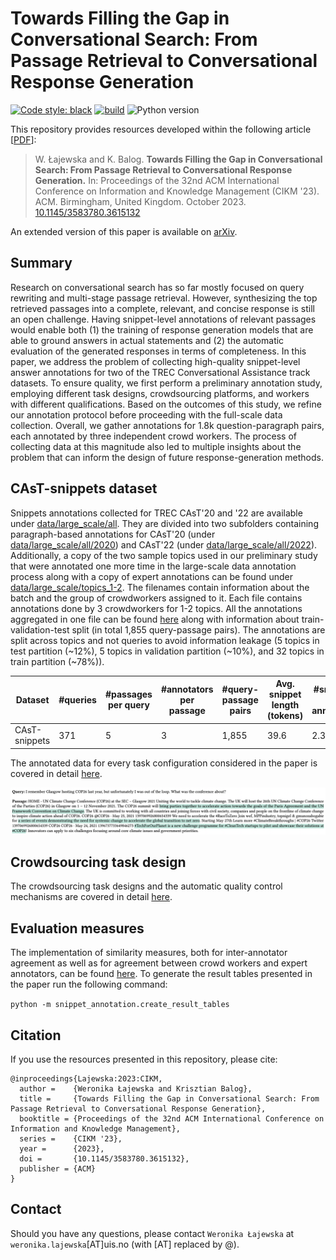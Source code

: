 # Towards Filling the Gap in Conversational Search: From Passage Retrieval to Conversational Response Generation

[![Code style: black](https://img.shields.io/badge/code%20style-black-000000.svg)](https://github.com/psf/black)
[![build](https://github.com/iai-group/CAsT-snippets/actions/workflows/python-package-conda.yaml/badge.svg)](https://github.com/iai-group/CAsT-snippets/actions/workflows/python-package-conda.yaml)
![Python version](https://img.shields.io/badge/python-3.9-blue)

This repository provides resources developed within the following article [[PDF](https://arxiv.org/abs/2308.08911)]:

> W. Łajewska and K. Balog. **Towards Filling the Gap in Conversational Search: From Passage Retrieval to Conversational Response Generation.** In: Proceedings of the 32nd ACM International Conference on Information and Knowledge Management (CIKM '23). ACM. Birmingham, United Kingdom. October 2023. [10.1145/3583780.3615132](https://doi.org/10.1145/3583780.3615132)

An extended version of this paper is available on [arXiv](https://arxiv.org/abs/2308.08911).

## Summary

Research on conversational search has so far mostly focused on query rewriting and multi-stage passage retrieval. However, synthesizing the top retrieved passages into a complete, relevant, and concise response is still an open challenge. Having snippet-level annotations of relevant passages would enable both (1) the training of response generation models that are able to ground answers in actual statements and (2) the automatic evaluation of the generated responses in terms of completeness. In this paper, we address the problem of collecting high-quality snippet-level answer annotations for two of the TREC Conversational Assistance track datasets. To ensure quality, we first perform a preliminary annotation study, employing different task designs, crowdsourcing platforms, and workers with different qualifications. Based on the outcomes of this study, we refine our annotation protocol before proceeding with the full-scale data collection. Overall, we gather annotations for 1.8k question-paragraph pairs, each annotated by three independent crowd workers. The process of collecting data at this magnitude also led to multiple insights about the problem that can inform the design of future response-generation methods.

## CAsT-snippets dataset

Snippets annotations collected for TREC CAsT'20 and '22 are available under [data/large_scale/all](data/large_scale/all). They are divided into two subfolders containing paragraph-based annotations for CAsT'20 (under [data/large_scale/all/2020](data/large_scale/all/2020)) and CAsT'22 (under [data/large_scale/all/2022](data/large_scale/all/2022)). Additionally, a copy of the two sample topics used in our preliminary study that were annotated one more time in the large-scale data annotation process along with a copy of expert annotations can be found under [data/large_scale/topics_1-2](data/large_scale/topics_1-2). The filenames contain information about the batch and the group of crowdworkers assigned to it. Each file contains annotations done by 3 crowdworkers for 1-2 topics. All the annotations aggregated in one file can be found [here](data/large_scale/all/snippets_data_partitions.csv) along with information about train-validation-test split (in total 1,855 query-passage pairs). The annotations are split across topics and not queries to avoid information leakage (5 topics in test partition (~12%), 5 topics in validation partition (~10%), and 32 topics in train partition (~78%)).

| Dataset | #queries | #passages per query | #annotators per passage | #query-passage pairs | Avg. snippet length (tokens) | #snippets per annotation |
| --- | --- | --- | --- | --- | --- | --- |
| CAsT-snippets | 371 | 5 | 3 | 1,855 | 39.6 | 2.3 |

The annotated data for every task configuration considered in the paper is covered in detail [here](data/README.md). 

![alt text](crowdsourcing_task_design/snippets_dataset_sample.png)

## Crowdsourcing task design

The crowdsourcing task designs and the automatic quality control mechanisms are covered in detail [here](crowdsourcing_task_design/README.md). 

## Evaluation measures

The implementation of similarity measures, both for inter-annotator agreement as well as for agreement between crowd workers and expert annotators, can be found [here](snippet_annotation/measures/). To generate the result tables presented in the paper run the following command:

``
python -m snippet_annotation.create_result_tables
``

## Citation

If you use the resources presented in this repository, please cite:

```
@inproceedings{Lajewska:2023:CIKM,
  author =    {Weronika Łajewska and Krisztian Balog},
  title =     {Towards Filling the Gap in Conversational Search: From Passage Retrieval to Conversational Response Generation},
  booktitle = {Proceedings of the 32nd ACM International Conference on Information and Knowledge Management},
  series =    {CIKM '23},
  year =      {2023},
  doi =       {10.1145/3583780.3615132},
  publisher = {ACM}
}
```

## Contact

Should you have any questions, please contact `Weronika Łajewska` at `weronika.lajewska`[AT]uis.no (with [AT] replaced by @).
